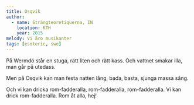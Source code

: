 ```yaml
---
title: Osqvik
author:
  - name: Strängteoretiquerna, IN
    location: KTH
    year: 2015
melody: Vi äro musikanter
tags: [esoteric, swe]
---
```


På Wermdö står en stuga,
rätt liten och rätt kass.
Och vattnet smakar illa,
man går på utedass.

Men på Osqvik kan man festa natten lång,
bada, basta, sjunga massa sång.

Och vi kan dricka rom-fadderalla,
rom-fadderalla, rom-fadderalla.
Vi kan drick rom-fadderalla.
Rom åt alla, hej!
